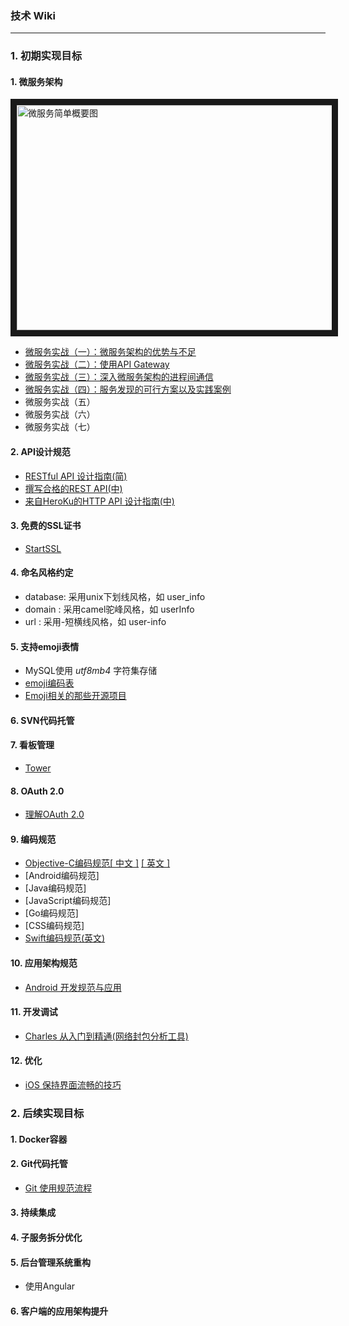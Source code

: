 
### 技术 Wiki

---

### 1. 初期实现目标

#### 1. 微服务架构

<img src="../Pics/microarch01.jpg" alt="微服务简单概要图" width="640" height="360" border="10" />

* [微服务实战（一）：微服务架构的优势与不足](http://dockone.io/article/394)
* [微服务实战（二）：使用API Gateway](http://dockone.io/article/482)
* [微服务实战（三）：深入微服务架构的进程间通信](http://dockone.io/article/549)
* [微服务实战（四）：服务发现的可行方案以及实践案例](http://dockone.io/article/771)
* 微服务实战（五）
* 微服务实战（六）
* 微服务实战（七）

#### 2. API设计规范

* [RESTful API 设计指南(简)](http://www.ruanyifeng.com/blog/2014/05/restful_api.html)
* [撰写合格的REST API(中)](http://zhuanlan.zhihu.com/prattle/20034107)  
* [来自HeroKu的HTTP API 设计指南(中)](http://get.jobdeer.com/343.get)

#### 3. 免费的SSL证书

* [StartSSL](http://www.startssl.com/)

#### 4. 命名风格约定

* database: 采用unix下划线风格，如 user_info  
* domain  : 采用camel驼峰风格，如 userInfo  
* url     : 采用-短横线风格，如 user-info  

#### 5. 支持emoji表情

* MySQL使用 *utf8mb4* 字符集存储  
* [emoji编码表](http://punchdrunker.github.io/iOSEmoji/table_html/ios6/index.html)
* [Emoji相关的那些开源项目](http://get.jobdeer.com/181.get)

#### 6. SVN代码托管

#### 7. 看板管理

* [Tower](http://tower.im)

#### 8. OAuth 2.0

* [理解OAuth 2.0](http://www.ruanyifeng.com/blog/2014/05/oauth_2_0.html)

#### 9. 编码规范

* [Objective-C编码规范[ 中文 ]](http://www.wtoutiao.com/p/f28oAA.html)   [[ 英文 ]](https://github.com/raywenderlich/objective-c-style-guide)
* [Android编码规范]
* [Java编码规范]
* [JavaScript编码规范]
* [Go编码规范]
* [CSS编码规范]
* [Swift编码规范(英文)](https://github.com/raywenderlich/swift-style-guide)

#### 10. 应用架构规范

* [Android 开发规范与应用](http://www.jianshu.com/p/4390f4fe19b3)

#### 11. 开发调试

* [Charles 从入门到精通(网络封包分析工具)](http://blog.devtang.com/blog/2015/11/14/charles-introduction/)

#### 12. 优化

* [iOS 保持界面流畅的技巧](http://blog.ibireme.com/2015/11/12/smooth_user_interfaces_for_ios/)

### 2. 后续实现目标

#### 1. Docker容器

#### 2. Git代码托管

* [Git 使用规范流程](http://www.ruanyifeng.com/blog/2015/08/git-use-process.html)

#### 3. 持续集成

#### 4. 子服务拆分优化

#### 5. 后台管理系统重构

* 使用Angular

#### 6. 客户端的应用架构提升















